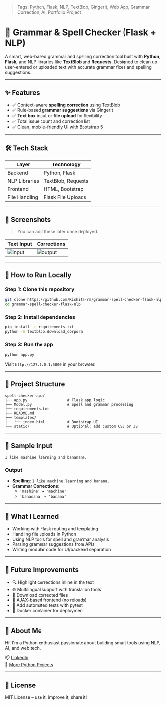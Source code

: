 > Tags: Python, Flask, NLP, TextBlob, GingerIt, Web App, Grammar Correction, AI, Portfolio Project

# 📝 Grammar & Spell Checker (Flask + NLP)

A smart, web-based grammar and spelling correction tool built with **Python**, **Flask**, and NLP libraries like **TextBlob** and **Requests**. Designed to clean up user-entered or uploaded text with accurate grammar fixes and spelling suggestions.

---

## ✨ Features

- ✅ Context-aware **spelling correction** using TextBlob
- ✅ Rule-based **grammar suggestions** via GingerIt
- ✅ **Text box** input or **file upload** for flexibility
- ✅ Total issue count and correction list
- ✅ Clean, mobile-friendly UI with Bootstrap 5

---

## 🛠️ Tech Stack

| Layer         | Technology         |
|---------------|--------------------|
| Backend       | Python, Flask       |
| NLP Libraries | TextBlob, Requests  |
| Frontend      | HTML, Bootstrap     |
| File Handling | Flask File Uploads  |

---

## 📸 Screenshots

> You can add these later once deployed.

| Text Input | Corrections |
|------------|-------------|
| ![input](screenshots/input.png) | ![output](screenshots/output.png) |

---

## 🔧 How to Run Locally

### Step 1: Clone this repository

```bash
git clone https://github.com/Rishita-rm/grammar-spell-checker-flask-nlp
cd grammar-spell-checker-flask-nlp
```

### Step 2: Install dependencies

```bash
pip install -r requirements.txt
python -m textblob.download_corpora
```

### Step 3: Run the app

```bash
python app.py
```

Visit `http://127.0.0.1:5000` in your browser.

---

## 📂 Project Structure

```
spell-checker-app/
├── app.py                  # Flask app logic
├── Model.py                # Spell and grammar processing
├── requirements.txt
├── README.md
├── templates/
│   └── index.html          # Bootstrap UI
└── static/                 # Optional: add custom CSS or JS
```

---

## 📄 Sample Input

```
I like mashine learning and bananana.
```

### Output

- **Spelling**: `I like machine learning and banana.`
- **Grammar Corrections**:
  - `'mashine' → 'machine'`
  - `'bananana' → 'banana'`

---

## 🧠 What I Learned

- Working with Flask routing and templating
- Handling file uploads in Python
- Using NLP tools for spell and grammar analysis
- Parsing grammar suggestions from APIs
- Writing modular code for UI/backend separation

---

## 🚀 Future Improvements

- 🔍 Highlight corrections inline in the text
- 🌐 Multilingual support with translation tools
- 💾 Download corrected files
- 🔁 AJAX-based frontend (no reloads)
- 🧪 Add automated tests with pytest
- 🐳 Docker container for deployment

---

## 🙋 About Me

Hi! I'm a Python enthusiast passionate about building smart tools using NLP, AI, and web tech.

📫 [LinkedIn](https://www.linkedin.com/in/rishita-makkar-256851291/)    
🐍 [More Python Projects](https://github.com/Rishita-rm)

---

## 📜 License

MIT License – use it, improve it, share it!
